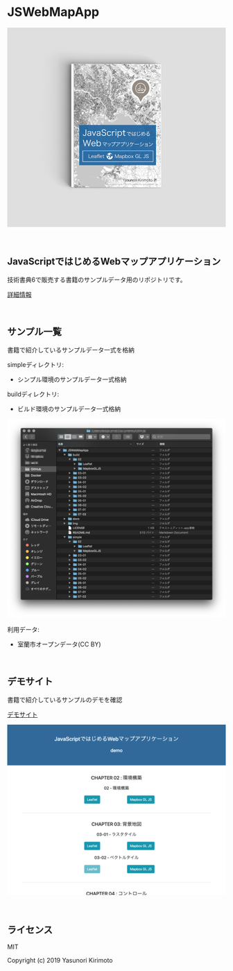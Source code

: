 # JSWebMapApp

![README01](img/README01.png)

<br>

## JavaScriptではじめるWebマップアプリケーション  
技術書典6で販売する書籍のサンプルデータ用のリポジトリです。  

[詳細情報](https://techbookfest.org/event/tbf06/circle/64070001)

<br>

## サンプル一覧
書籍で紹介しているサンプルデータ一式を格納  

simpleディレクトリ:  
- シンプル環境のサンプルデータ一式格納  

buildディレクトリ:  
- ビルド環境のサンプルデータ一式格納  

![README02](img/README02.png)

利用データ:  
- 室蘭市オープンデータ(CC BY)

<br>

## デモサイト
書籍で紹介しているサンプルのデモを確認  

[デモサイト](https://dayjournal.github.io/JSWebMapApp)

![README03](img/README03.png)

<br>

## ライセンス
MIT  

Copyright (c) 2019 Yasunori Kirimoto  

<br>
